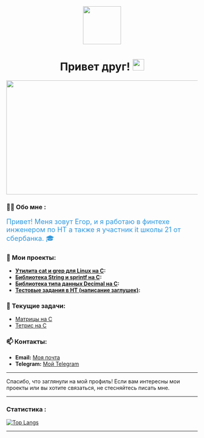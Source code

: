 <div id="header" align="center">
  <img src="https://media.giphy.com/media/M9gbBd9nbDrOTu1Mqx/giphy.gif" width="100"/>
</div>
<!-- <div id="badges" align="center">
    <a href="https://leetcode.com/u/Nemchuk/">
        <img alt="Static Badge" src="https://img.shields.io/badge/LeetCode%20-white?style=for-the-badge&logo=leetcode&logoSize=7" width="100" height="27">
    </a>
      <a href="https://stepik.org/users/938976254/profile">
        <img alt="Static Badge" src="https://img.shields.io/badge/Stepik-black?logo=stepik&logoColor=black" width="100" height="27">
    </a>
</div>
-->
<h1 align="center">
  Привет друг!
  <img src="https://media.giphy.com/media/hvRJCLFzcasrR4ia7z/giphy.gif" width="30px"/>
</h1>
<div id="header" align="center">
  <img src="https://i.giphy.com/media/v1.Y2lkPTc5MGI3NjExOWNvaGsxZGhzbmh0dnNydG9hejVxZTJsaDhobGlwdzcxank1cGJ4biZlcD12MV9pbnRlcm5hbF9naWZfYnlfaWQmY3Q9Zw/SWoSkN6DxTszqIKEqv/giphy.gif" width="600" height="300"/>
</div>

### 👨‍💻 Обо мне :

<p style="color: #3498db; font-size: 18px;">
Привет! Меня зовут Егор, и я работаю в финтехе инженером по НТ а также я участник it школы 21 от сбербанка. 🎓
</p>

### 📂 Мои проекты:

- **[Утилита cat и grep для Linux на С](https://github.com/Nemchuk-Egor/my-studies/tree/main/cat_and_grep):** 
- **[Библиотека String и sprintf на С](https://github.com/Nemchuk-Egor/my-studies/tree/main/Stringplus):**
- **[Библиотека типа данных Decimal на С](https://github.com/Nemchuk-Egor/my-studies/tree/main/Stringplus):**
- **[Тестовые задания в НТ (написание заглушек)](https://github.com/Nemchuk-Egor/my-studies/tree/main/Stringplus):**

### 🔧 Текущие задачи:

- [Матрицы на С]()
- [Тетрис на С]()

### 📫 Контакты:

- **Email:** [Моя почта](nemchuk1994@gmail.com)
- **Telegram:** [Мой Telegram](https://t.me/floazzz)

---

Спасибо, что заглянули на мой профиль! Если вам интересны мои проекты или вы хотите связаться, не стесняйтесь писать мне.


---

### Статистика :


[![Top Langs](https://github-readme-stats.vercel.app/api/top-langs/?username=Nemchuk-Egor&layout=compact&theme=vision-friendly-dark)](https://github.com/anuraghazra/github-readme-stats)

---
